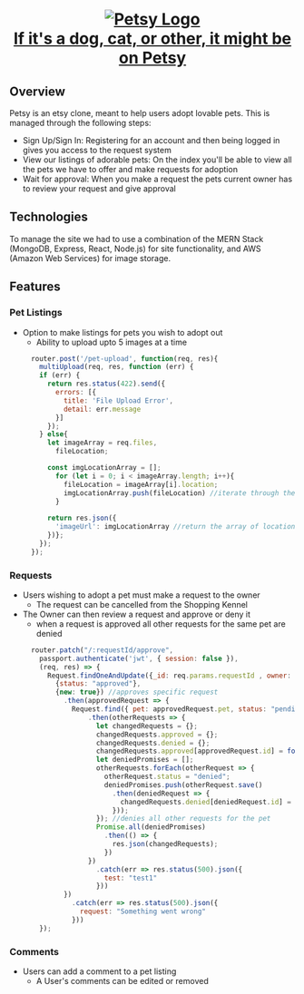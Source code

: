 <h1 align="center">
  <a align="center" href="http://petsy-cdm.herokuapp.com">
    <img
      align="center"
      src="https://petsy-cdm-seeds.s3-us-west-1.amazonaws.com/petsy_logo.png"
      alt="Petsy Logo"
    />
    <br>
    If it's a dog, cat, or other, it might be on Petsy
  </a>
</h1>

## Overview
Petsy is an etsy clone, meant to help users adopt lovable pets. This is managed through the following steps:
* Sign Up/Sign In: Registering for an account and then being logged in gives you access to the request system
* View our listings of adorable pets: On the index you'll be able to view all the pets we have to offer and make requests for adoption
* Wait for approval: When you make a request the pets current owner has to review your request and give approval

## Technologies
To manage the site we had to use a combination of the MERN Stack (MongoDB, Express, React, Node.js) for site functionality, and AWS (Amazon Web Services) for image storage.

## Features
### Pet Listings
* Option to make listings for pets you wish to adopt out
  * Ability to upload upto 5 images at a time
  ```js
    router.post('/pet-upload', function(req, res){
      multiUpload(req, res, function (err) {
      if (err) {
        return res.status(422).send({
          errors: [{
            title: 'File Upload Error',
            detail: err.message
          }]
        });
      } else{
        let imageArray = req.files,
          fileLocation;

        const imgLocationArray = [];
          for (let i = 0; i < imageArray.length; i++){
            fileLocation = imageArray[i].location;
            imgLocationArray.push(fileLocation) //iterate through the array of files and grab location
          }
      
        return res.json({
          'imageUrl': imgLocationArray //return the array of location urls from S3
        })};
      });
    });
  ```
### Requests
  * Users wishing to adopt a pet must make a request to the owner
    * The request can be cancelled from the Shopping Kennel
  * The Owner can then review a request and approve or deny it
    * when a request is approved all other requests for the same pet are denied
    ```js
      router.patch("/:requestId/approve",
        passport.authenticate('jwt', { session: false }),
        (req, res) => {
          Request.findOneAndUpdate({_id: req.params.requestId , owner: req.user, status: "pending"},
            {status: "approved"},
            {new: true}) //approves specific request
              .then(approvedRequest => {
                Request.find({ pet: approvedRequest.pet, status: "pending" })
                    .then(otherRequests => {
                      let changedRequests = {};
                      changedRequests.approved = {};
                      changedRequests.denied = {};
                      changedRequests.approved[approvedRequest.id] = formatRequest(approvedRequest);
                      let deniedPromises = [];
                      otherRequests.forEach(otherRequest => {
                        otherRequest.status = "denied";
                        deniedPromises.push(otherRequest.save()
                          .then(deniedRequest => {
                            changedRequests.denied[deniedRequest.id] = formatRequest(deniedRequest._doc);
                          }));
                      }); //denies all other requests for the pet
                      Promise.all(deniedPromises)
                        .then(() => {
                          res.json(changedRequests);
                        })
                    })
                      .catch(err => res.status(500).json({
                        test: "test1"
                      }))
              })
                .catch(err => res.status(500).json({
                  request: "Something went wrong"
                }))
        });
    ```
### Comments
  * Users can add a comment to a pet listing 
    * A User's comments can be edited or removed
